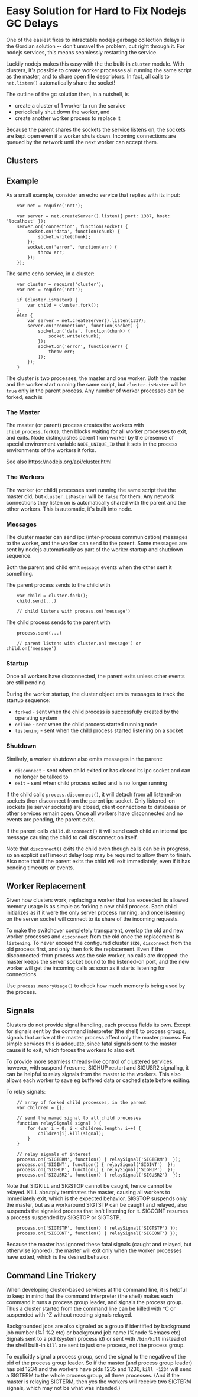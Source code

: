 Easy Solution for Hard to Fix Nodejs GC Delays
==============================================

One of the easiest fixes to intractable nodejs garbage collection delays is the Gordian
solution -- don't unravel the problem, cut right through it.  For nodejs services, this
means seamlessly restarting the service.

Luckily nodejs makes this easy with the the built-in `cluster` module.  With
clusters, it's possible to create worker processes all running the same script as
the master, and to share open file descriptors.  In fact, all calls to
`net.listen()` automatically share the socket!

The outline of the gc solution then, in a nutshell, is
* create a cluster of 1 worker to run the service
* periodically shut down the worker, and
* create another worker process to replace it

Because the parent shares the sockets the service listens on, the sockets are kept
open even if a worker shuts down.  Incoming connections are queued by the network
until the next worker can accept them.


Clusters
--------

Example
-------

As a small example, consider an echo service that replies with its input:

        var net = require('net');

        var server = net.createServer().listen({ port: 1337, host: 'localhost' });
        server.on('connection', function(socket) {
            socket.on('data', function(chunk) {
                socket.write(chunk);
            });
            socket.on('error', function(err) {
                throw err;
            });
        });

The same echo service, in a cluster:

        var cluster = require('cluster');
        var net = require('net');

        if (cluster.isMaster) {
            var child = cluster.fork();
        }
        else {
            var server = net.createServer().listen(1337);
            server.on('connection', function(socket) {
                socket.on('data', function(chunk) {
                    socket.write(chunk);
                });
                socket.on('error', function(err) {
                    throw err;
                });
            });
        }

The cluster is two processes, the master and one worker.  Both the master and the
worker start running the same script, but `cluster.isMaster` will be `true` only in the
parent process.  Any number of worker processes can be forked, each is 

### The Master

The master (or parent) process creates the workers with `child_process.fork()`, then
blocks waiting for all worker processes to exit, and exits.  Node distinguishes parent
from worker by the presence of special environment variable `NODE_UNIQUE_ID` that it
sets in the process environments of the workers it forks.

See also https://nodejs.org/api/cluster.html

### The Workers

The worker (or child) processes start running the same script that the master did,
but `cluster.isMaster` will be `false` for them.  Any network connections they
listen on is automatically shared with the parent and the other workers.  This is
automatic, it's built into node.

### Messages

The cluster master can send ipc (inter-process communication) messages to the
worker, and the worker can send to the parent.  Some messages are sent by nodejs
automatically as part of the worker startup and shutdown sequence.

Both the parent and child emit `message` events when the other sent it something.

The parent process sends to the child with

        var child = cluster.fork();
        child.send(...)

        // child listens with process.on('message')

The child process sends to the parent with

        process.send(...)

        // parent listens with cluster.on('message') or child.on('message')

### Startup

Once all workers have disconnected, the parent exits unless other events are still
pending.

During the worker startup, the cluster object emits messages to track the startup
sequence:

- `forked` - sent when the child process is successfully created by the operating system
- `online` - sent when the child process started running node
- `listening` - sent when the child process started listening on a socket

### Shutdown

Similarly, a worker shutdown also emits messages in the parent:

- `disconnect` - sent when child exited or has closed its ipc socket and can no longer be talked to
- `exit` - sent when child process exited and is no longer running

If the child calls `process.disconnect()`, it will detach from all listened-on sockets
then disconnect from the parent ipc socket.  Only listened-on sockets (ie server
sockets) are closed, client connections to databases or other services remain open.
Once all workers have disconnected and no events are pending, the parent exits.

If the parent calls `child.disconnect()` it will send each child an internal ipc
message causing the child to call disconnect on itself.

Note that `disconnect()` exits the child even though calls can be in progress, so an
explicit setTimeout delay loop may be required to allow them to finish.  Also note that
if the parent exits the child will exit immediately, even if it has pending timeouts or
events.


Worker Replacement
------------------

Given how clusters work, replacing a worker that has exceeded its allowed memory usage
is as simple as forking a new child process.  Each child initializes as if it were the
only server process running, and once listening on the server socket will connect to
its share of the incoming requests.

To make the switchover completely transparent, overlap the old and new worker processes
and `disconnect` from the old once the replacement is `listening`.  To never exceed the
configured cluster size, `disconnect` from the old process first, and only then fork
the replacement.  Even if the disconnected-from process was the sole worker, no calls
are dropped:  the master keeps the server socket bound to the listened-on port, and the
new worker will get the incoming calls as soon as it starts listening for connections.

Use `process.memoryUsage()` to check how much memory is being used by the process.


Signals
-------

Clusters do not provide signal handling, each process fields its own.  Except for
signals sent by the command interpreter (the shell) to process groups, signals that
arrive at the master process affect only the master process.  For simple services this
is adequate, since fatal signals sent to the master cause it to exit, which forces the
workers to also exit.

To provide more seamless threads-like control of clustered services, however, with
suspend / resume, SIGHUP restart and SIGUSR2 signaling, it can be helpful to relay
signals from the master to the workers.  This also allows each worker to save eg
buffered data or cached state before exiting.

To relay signals:

        // array of forked child processes, in the parent
        var children = [];

        // send the named signal to all child processes
        function relaySignal( signal ) {
            for (var i = 0; i < children.length; i++) {
                children[i].kill(signal);
            }
        }

        // relay signals of interest
        process.on('SIGTERM', function() { relaySignal('SIGTERM')  });
        process.on('SIGINT', function() { relaySignal('SIGINT')  });
        process.on('SIGHUP', function() { relaySignal('SIGHUP')  });
        process.on('SIGUSR2', function() { relaySignal('SIGUSR2')  });

Note that SIGKILL and SIGSTOP cannot be caught, hence cannot be relayed.  KILL abrutply
terminates the master, causing all workers to immediately exit, which is the expected
behavior.  SIGSTOP suspends only the master, but as a workaround SIGTSTP can be caught
and relayed, also suspends the signaled process that isn't listening for it.  SIGCONT
resumes a process suspended by SIGSTOP or SIGTSTP.

        process.on('SIGTSTP', function() { relaySignal('SIGTSTP') });
        process.on('SIGCONT', function() { relaySignal('SIGCONT') });

Because the master has ignored these fatal signals (caught and relayed, but otherwise
ignored), the master will exit only when the worker processes have exited, which is the
desired behavior.


Command Line Trickery
---------------------

When developing cluster-based services at the command line, it is helpful to keep in
mind that the command interpreter (the shell) makes each command it runs a process
group leader, and signals the process group.  Thus a cluster started from the command
line can be killed with ^C or suspended with ^Z without needing signals relayed.

Backgrounded jobs are also signaled as a group if identified by background job number
(%1 %2 etc) or background job name (%node %emacs etc).  Signals sent to a pid (system
process id) or sent with `/bin/kill` instead of the shell built-in `kill` are sent to
just one process, not the process group.

To explicitly signal a process group, send the signal to the negative of the pid of the
process group leader.  So if the master (and process group leader) has pid 1234 and the
workers have pids 1235 and 1236, `kill -1234` will send a SIGTERM to the whole process
group, all three processes.  (And if the master is relaying SIGTERM, then yes the
workers will receive two SIGTERM signals, which may not be what was intended.)
